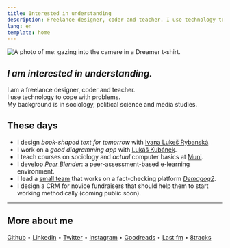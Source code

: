 ```yaml
---
title: Interested in understanding
description: Freelance designer, coder and teacher. I use technology to cope with problems. 
lang: en
template: home
---
```

<div class="column">
	<img class="portrait" src="%base_url%/assets/portrait.jpg" alt="A photo of me: gazing into the camere in a Dreamer t-shirt.">
</div>

## *I am interested in&nbsp;understanding.*

I am a freelance designer, coder and teacher.  
I use technology to cope with problems.  
My background is in sociology, political science and media studies.

## These days

- I design *book-shaped text for tomorrow* with [Ivana Lukeš Rybanská][ivana].
- I work on a *good diagramming app* with [Lukáš Kubánek][lukas].
- I teach courses on sociology and *actual* computer basics at [Muni][muni].
- I develop *[Peer Blender][blender]*: a peer-assessment-based e-learning environment.
- I lead a [small team][demagogteam] that works on a fact-checking platform *[Demagog2][demagogsrc]*.
- I design a CRM for novice fundraisers that should help them to start working methodically (coming public soon).

[ivana]: https://www.linkedin.com/in/ivanarybanska/
[lukas]: http://lukaskubanek.com
[muni]: https://muni.cz
[blender]: http://peerblender.com
[demagogsrc]: https://github.com/Demagog2/Demagog.cz
[demagogteam]: https://github.com/orgs/Demagog2/teams/core
[demagogcz]: http://demagog.cz

<!-- ### I'm proud of these projects / This went well -->

---

## More about me

[Github](http://github.com/jan-martinek)
&bull;&nbsp;[LinkedIn](https://cz.linkedin.com/in/janmartinek)
&bull;&nbsp;[Twitter](http://twitter.com/endlife)
&bull;&nbsp;[Instagram](http://instagram.com/endlife)
&bull;&nbsp;[Goodreads](https://www.goodreads.com/user/show/19846169-jan-martinek)
&bull;&nbsp;[Last.fm](http://twitter.com/user/jan-martinek)
&bull;&nbsp;[8tracks](http://8tracks.com/endlife)
